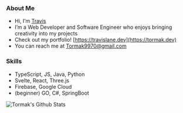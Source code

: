 ### About Me
- Hi, I’m [Travis](https://travislane.dev)
- I’m a Web Developer and Software Engineer who enjoys bringing creativity into my projects
- Check out my portfolio! [https://travislane.dev](https://tormak.dev)
- You can reach me at Tormak9970@gmail.com

### Skills
- TypeScript, JS, Java, Python
- Svelte, React, Three.js
- Firebase, Google Cloud
- (beginner) GO, C#, SpringBoot

![Tormak's Github Stats](https://github-readme-stats.vercel.app/api?username=tormak9970&include_all_commits=true&count_private=true&show_icons=true&line_height=20&title_color=82b74b&icon_color=82b74b&text_color=9f9f9f&bg_color=0,000000,0d4007&hide_border=true)

[//]: <> (https://github-readme-stats.vercel.app/api/top-langs/?username=tormak9970&layout=compact&card_width=445&title_color=82b74b&icon_color=82b74b&text_color=9f9f9f&bg_color=0,000000,0d4007&hide_border=true&hide=CSS,html)

<!---
Tormak9970/Tormak9970 is a ✨ special ✨ repository because its `README.md` (this file) appears on your GitHub profile.
You can click the Preview link to take a look at your changes.
--->
